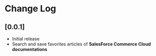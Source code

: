 # Change Log

## [0.0.1] 
- Initial release
- Search and save favorites articles of **SalesForce Commerce Cloud documentations** 